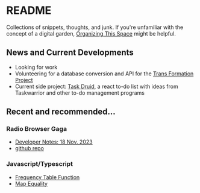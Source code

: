 # README

Collections of snippets, thoughts, and junk. If you're unfamiliar with the concept of a digital garden, [Organizing This Space](Digital_Garden_Thoughts/dg3_organizaing_this_space.md) might be helpful.

## News and Current Developments

- Looking for work
- Volunteering for a database conversion and API for the [Trans Formation Project](https://www.transformationsproject.org)
- Current side project: [Task Druid](https://github.com/kaesluder/taskdruid), a react to-do list with ideas from Taskwarrior and other to-do management programs

## Recent and recommended...

### Radio Browser Gaga

- [Developer Notes: 18 Nov. 2023](/Radio_Browser_GaGa/2023-11-18-first-steps/)
- [github repo](https://github.com/kaesluder/radiogaga)

### Javascript/Typescript

- [Frequency Table Function](Javascript/frequency_table.md)
- [Map Equality](Javascript/deep_map_equality.md)
